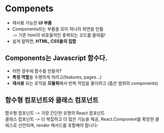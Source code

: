 # Compenets
+ 재사용 가능한 **UI 부품**
+ Components라는 부품을 모아 하나의 화면을 만듦\
 -> 기존 html의 비효율적인 중복되는 코드를 줄여줌!
 + 쉽게 말하면, **HTML, CSS들의 집합**

## Components는 Javascript 함수다.
+ 어떤 경우에 함수를 만들까?
+ **특정 역할**을 수행하게 하려고(features, pages...)
+ **재사용** 되는 로직을 **모듈화**해서 반복 작업을 줄이려고 (좁은 범위의 components)
## 함수형 컴포넌트와 클래스 컴포넌트 
함수형 컴포넌트 ->  가장 간단한 유형의 React 컴포넌트\
클래스 컴포넌트 ->  더 복잡하고 더 많은 기능을 제공, React.Component를 확장한 클래스로 선언되며, render 메서드를 포함해야 합니다:
